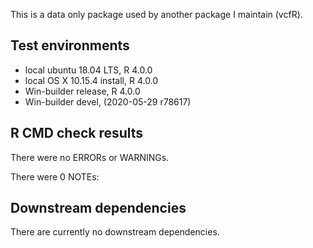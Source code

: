 
This is a data only package used by another package I maintain (vcfR).


## Test environments
* local ubuntu 18.04 LTS, R 4.0.0
* local OS X 10.15.4 install, R 4.0.0
* Win-builder release, R 4.0.0
* Win-builder devel, (2020-05-29 r78617)

## R CMD check results
There were no ERRORs or WARNINGs. 

There were 0 NOTEs:

## Downstream dependencies
There are currently no downstream dependencies.


